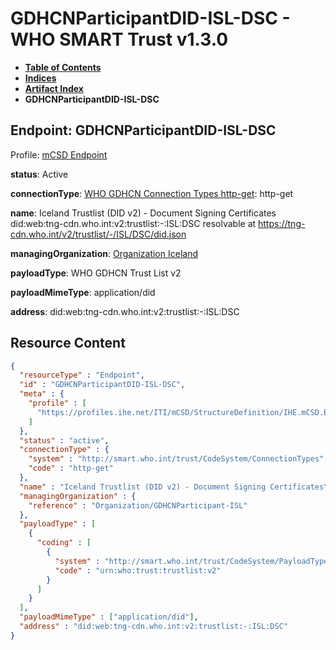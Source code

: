 # GDHCNParticipantDID-ISL-DSC - WHO SMART Trust v1.3.0

* [**Table of Contents**](toc.md)
* [**Indices**](indices.md)
* [**Artifact Index**](artifacts.md)
* **GDHCNParticipantDID-ISL-DSC**

## Endpoint: GDHCNParticipantDID-ISL-DSC

Profile: [mCSD Endpoint](https://profiles.ihe.net/ITI/mCSD/4.0.0/StructureDefinition-IHE.mCSD.Endpoint.html)

**status**: Active

**connectionType**: [WHO GDHCN Connection Types http-get](CodeSystem-ConnectionTypes.md#ConnectionTypes-http-get): http-get

**name**: Iceland Trustlist (DID v2) - Document Signing Certificates did:web:tng-cdn.who.int:v2:trustlist:-:ISL:DSC resolvable at https://tng-cdn.who.int/v2/trustlist/-/ISL/DSC/did.json

**managingOrganization**: [Organization Iceland](Organization-GDHCNParticipant-ISL.md)

**payloadType**: WHO GDHCN Trust List v2

**payloadMimeType**: application/did

**address**: did:web:tng-cdn.who.int:v2:trustlist:-:ISL:DSC



## Resource Content

```json
{
  "resourceType" : "Endpoint",
  "id" : "GDHCNParticipantDID-ISL-DSC",
  "meta" : {
    "profile" : [
      "https://profiles.ihe.net/ITI/mCSD/StructureDefinition/IHE.mCSD.Endpoint"
    ]
  },
  "status" : "active",
  "connectionType" : {
    "system" : "http://smart.who.int/trust/CodeSystem/ConnectionTypes",
    "code" : "http-get"
  },
  "name" : "Iceland Trustlist (DID v2) - Document Signing Certificates\ndid:web:tng-cdn.who.int:v2:trustlist:-:ISL:DSC\nresolvable at https://tng-cdn.who.int/v2/trustlist/-/ISL/DSC/did.json",
  "managingOrganization" : {
    "reference" : "Organization/GDHCNParticipant-ISL"
  },
  "payloadType" : [
    {
      "coding" : [
        {
          "system" : "http://smart.who.int/trust/CodeSystem/PayloadTypes",
          "code" : "urn:who:trust:trustlist:v2"
        }
      ]
    }
  ],
  "payloadMimeType" : ["application/did"],
  "address" : "did:web:tng-cdn.who.int:v2:trustlist:-:ISL:DSC"
}

```
